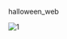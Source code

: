 halloween_web

![1](https://github.com/jjisoooo/halloween_web/assets/118805310/9093224c-7652-4e42-88a9-651840677313)
